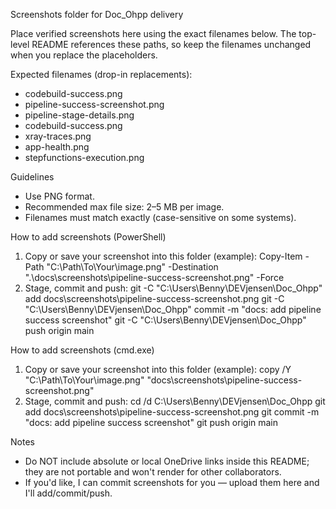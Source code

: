 Screenshots folder for Doc_Ohpp delivery

Place verified screenshots here using the exact filenames below. The top-level README references these paths, so keep the filenames unchanged when you replace the placeholders.

Expected filenames (drop-in replacements):
- codebuild-success.png
- pipeline-success-screenshot.png
- pipeline-stage-details.png
- codebuild-success.png
- xray-traces.png
- app-health.png
- stepfunctions-execution.png

Guidelines
- Use PNG format.
- Recommended max file size: 2–5 MB per image.
- Filenames must match exactly (case-sensitive on some systems).

How to add screenshots (PowerShell)
1) Copy or save your screenshot into this folder (example):
   Copy-Item -Path "C:\Path\To\Your\image.png" -Destination ".\docs\screenshots\pipeline-success-screenshot.png" -Force
2) Stage, commit and push:
   git -C "C:\Users\Benny\DEVjensen\Doc_Ohpp" add docs\screenshots\pipeline-success-screenshot.png
   git -C "C:\Users\Benny\DEVjensen\Doc_Ohpp" commit -m "docs: add pipeline success screenshot"
   git -C "C:\Users\Benny\DEVjensen\Doc_Ohpp" push origin main

How to add screenshots (cmd.exe)
1) Copy or save your screenshot into this folder (example):
   copy /Y "C:\Path\To\Your\image.png" "docs\screenshots\pipeline-success-screenshot.png"
2) Stage, commit and push:
   cd /d C:\Users\Benny\DEVjensen\Doc_Ohpp
   git add docs\screenshots\pipeline-success-screenshot.png
   git commit -m "docs: add pipeline success screenshot"
   git push origin main

Notes
- Do NOT include absolute or local OneDrive links inside this README; they are not portable and won't render for other collaborators.
- If you'd like, I can commit screenshots for you — upload them here and I'll add/commit/push.
